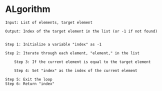 # ALgorithm

    Input: List of elements, target element

    Output: Index of the target element in the list (or -1 if not found)


    Step 1: Initialize a variable "index" as -1

    Step 2: Iterate through each element, "element," in the list

        Step 3: If the current element is equal to the target element

        Step 4: Set "index" as the index of the current element
        
    Step 5: Exit the loop
    Step 6: Return "index"
